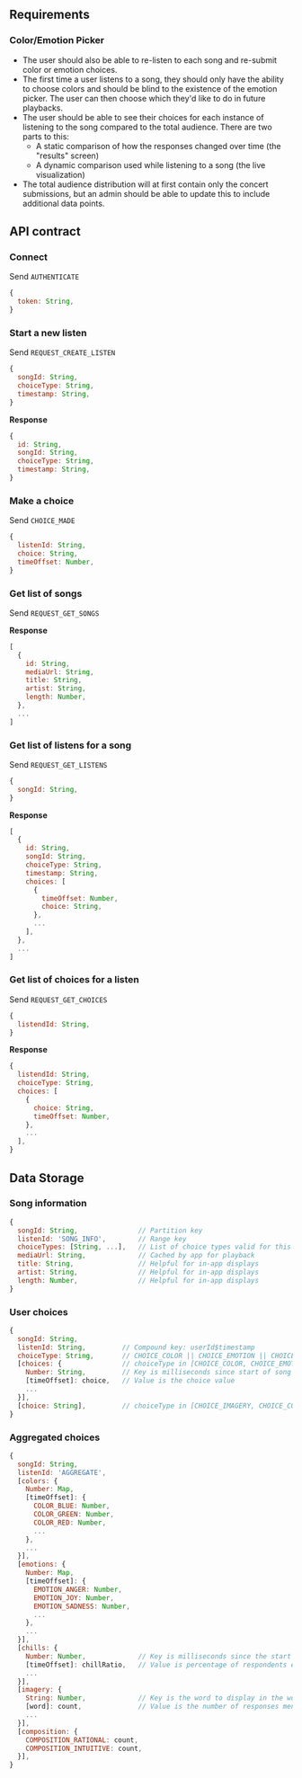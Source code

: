 ## Requirements
### Color/Emotion Picker
* The user should also be able to re-listen to each song and re-submit color or emotion choices.
* The first time a user listens to a song, they should only have the ability to choose colors and should be blind to the existence of the emotion picker. The user can then choose which they'd like to do in future playbacks.
* The user should be able to see their choices for each instance of listening to the song compared to the total audience. There are two parts to this:
    * A static comparison of how the responses changed over time (the "results" screen)
    * A dynamic comparison used while listening to a song (the live visualization)
* The total audience distribution will at first contain only the concert submissions, but an admin should be able to update this to include additional data points.

## API contract

### Connect
Send `AUTHENTICATE`
```js
{
  token: String,
}
```

### Start a new listen
Send `REQUEST_CREATE_LISTEN`
```js
{
  songId: String,
  choiceType: String,
  timestamp: String,
}
```

**Response**
```js
{
  id: String,
  songId: String,
  choiceType: String,
  timestamp: String,
}
````

### Make a choice
Send `CHOICE_MADE`
```js
{
  listenId: String,
  choice: String,
  timeOffset: Number,
}
```

### Get list of songs
Send `REQUEST_GET_SONGS`

**Response**
```js
[
  {
    id: String,
    mediaUrl: String,
    title: String,
    artist: String,
    length: Number,
  },
  ...
]
```

### Get list of listens for a song
Send `REQUEST_GET_LISTENS`
```js
{
  songId: String,
}
```

**Response**
```js
[
  {
    id: String,
    songId: String,
    choiceType: String,
    timestamp: String,
    choices: [
      {
        timeOffset: Number,
        choice: String,
      },
      ...
    ],
  },
  ...
]
```

### Get list of choices for a listen
Send `REQUEST_GET_CHOICES`
```js
{
  listendId: String,
}
```

**Response**
```js
{
  listendId: String,
  choiceType: String,
  choices: [
    {
      choice: String,
      timeOffset: Number,
    },
    ...
  ],
}
```

## Data Storage

### Song information
```js
{
  songId: String,               // Partition key
  listenId: 'SONG_INFO',        // Range key
  choiceTypes: [String, ...],   // List of choice types valid for this song
  mediaUrl: String,             // Cached by app for playback
  title: String,                // Helpful for in-app displays
  artist: String,               // Helpful for in-app displays
  length: Number,               // Helpful for in-app displays
}
```

### User choices
```js
{
  songId: String,
  listenId: String,         // Compound key: userId$timestamp
  choiceType: String,       // CHOICE_COLOR || CHOICE_EMOTION || CHOICE_CHILLS || CHOICE_IMAGERY || CHOICE_COMPOSITION
  [choices: {               // choiceType in [CHOICE_COLOR, CHOICE_EMOTION, CHOICE_CHILLS]
    Number: String,         // Key is milliseconds since start of song
    [timeOffset]: choice,   // Value is the choice value
    ...
  }],
  [choice: String],         // choiceType in [CHOICE_IMAGERY, CHOICE_COMPOSITION]
}
```

### Aggregated choices
```js
{
  songId: String,
  listenId: 'AGGREGATE',
  [colors: {
    Number: Map,
    [timeOffset]: {
      COLOR_BLUE: Number,
      COLOR_GREEN: Number,
      COLOR_RED: Number,
      ...
    },
    ...
  }],
  [emotions: {
    Number: Map,
    [timeOffset]: {
      EMOTION_ANGER: Number,
      EMOTION_JOY: Number,
      EMOTION_SADNESS: Number,
      ...
    },
    ...
  }],
  [chills: {
    Number: Number,             // Key is milliseconds since the start of the song
    [timeOffset]: chillRatio,   // Value is percentage of respondents experiencing chills
    ...
  }],
  [imagery: {
    String: Number,             // Key is the word to display in the word cloud
    [word]: count,              // Value is the number of responses mentioning that word
    ...
  }],
  [composition: {
    COMPOSITION_RATIONAL: count,
    COMPOSITION_INTUITIVE: count,
  }],
}
```